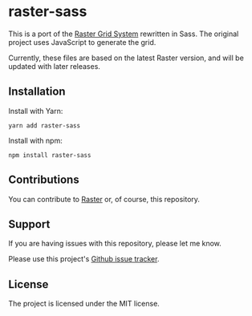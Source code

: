 # raster-sass

This is a port of the [Raster Grid System](https://rsms.me/raster) rewritten in Sass. The original project uses JavaScript to generate the grid.

Currently, these files are based on the latest Raster version, and will be updated with later releases.

## Installation

Install with Yarn:
```
yarn add raster-sass
```

Install with npm:
```
npm install raster-sass
```

## Contributions

You can contribute to [Raster](https://github.com/rsms/raster) or, of course, this repository.

## Support

If you are having issues with this repository, please let me know.

Please use this project's [Github issue tracker](https://github.com/johannschopplich/raster-sass/issues).

## License

The project is licensed under the MIT license.
